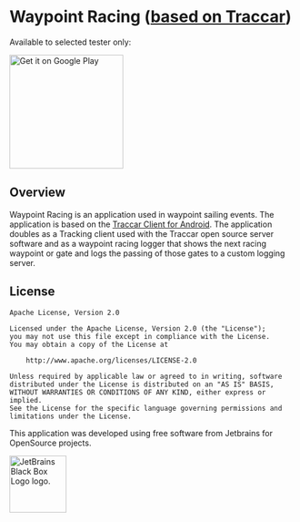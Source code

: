 # Waypoint Racing ([based on Traccar](https://www.traccar.org/))

Available to selected tester only:

[<img src="https://play.google.com/intl/en_us/badges/static/images/badges/en_badge_web_generic.png" width="200" alt="Get it on Google Play"/>](https://play.google.com/store/apps/details?id=in.avimarine.waypointracing)


## Overview

Waypoint Racing is an application used in waypoint sailing events.
The application is based on the [Traccar Client for Android](https://github.com/traccar/traccar-client-android).
The application doubles as a Tracking client used with the Traccar open source server software and
as a waypoint racing logger that shows the next racing waypoint or gate and logs the passing of those
gates to a custom logging server.


## License

    Apache License, Version 2.0

    Licensed under the Apache License, Version 2.0 (the "License");
    you may not use this file except in compliance with the License.
    You may obtain a copy of the License at

        http://www.apache.org/licenses/LICENSE-2.0

    Unless required by applicable law or agreed to in writing, software
    distributed under the License is distributed on an "AS IS" BASIS,
    WITHOUT WARRANTIES OR CONDITIONS OF ANY KIND, either express or implied.
    See the License for the specific language governing permissions and
    limitations under the License.

This application was developed using free software from Jetbrains for OpenSource projects.

[<img src="https://resources.jetbrains.com/storage/products/company/brand/logos/jb_square.png" alt="JetBrains Black Box Logo logo." width=100>](https://www.jetbrains.com)